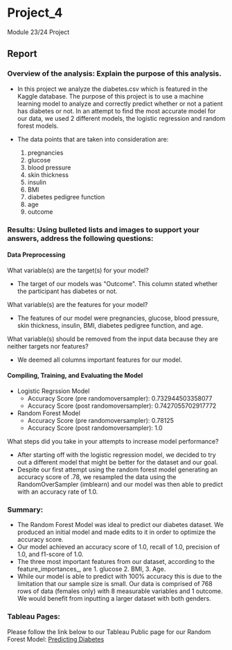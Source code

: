 # Project_4
Module 23/24 Project

## Report

### Overview of the analysis: Explain the purpose of this analysis.
* In this project we analyze the diabetes.csv which is featured in the Kaggle database. The purpose of this project is to use a machine learning model to analyze and correctly predict whether or not a patient has diabetes or not. In an attempt to find the most accurate model for our data, we used 2 different models, the logistic regression and random forest models. 

* The data points that are taken into consideration are: 
    1) pregnancies
    2) glucose
    3) blood pressure
    4) skin thickness
    5) insulin
    6) BMI
    7) diabetes pedigree function
    9) age
    10) outcome

### Results: Using bulleted lists and images to support your answers, address the following questions:

#### Data Preprocessing

What variable(s) are the target(s) for your model?
* The target of our models was "Outcome". This column stated whether the participant has diabetes or not.

What variable(s) are the features for your model?
* The features of our model were pregnancies, glucose, blood pressure, skin thickness, insulin, BMI, diabetes pedigree function, and age.

What variable(s) should be removed from the input data because they are neither targets nor features?
* We deemed all columns important features for our model.

#### Compiling, Training, and Evaluating the Model
* Logistic Regrssion Model
    * Accuracy Score (pre randomoversampler): 0.732944503358077
    * Accuracy Score (post randomoversampler): 0.7427055702917772
* Random Forest Model
    * Accuracy Score (pre randomoversampler): 0.78125
    * Accuracy Score (post randomoversampler): 1.0

What steps did you take in your attempts to increase model performance?
* After starting off with the logistic regression model, we decided to try out a different model that might be better for the dataset and our goal.
* Despite our first attempt using the random forest model generating an accuracy score of .78, we resampled the data using the RandomOverSampler (imblearn) and our model was then able to predict with an accuracy rate of 1.0. 


### Summary:
* The Random Forest Model was ideal to predict our diabetes dataset. We produced an initial model and made edits to it in order to optimize the accuracy score. 
* Our model achieved an accuracy score of 1.0, recall of 1.0, precision of 1.0, and f1-score of 1.0.
* The three most important features from our dataset, according to the feature_importances_, are 1. glucose 2. BMI, 3. Age. 
* While our model is able to predict with 100% accuracy this is due to the limitation that our sample size is small. Our data is comprised of 768 rows of data (females only) with 8 measurable variables and 1 outcome. We would benefit from inputting a larger dataset with both genders.



### Tableau Pages:
Please follow the link below to our Tableau Public page for our Random Forest Model: 
<a href="https://public.tableau.com/app/profile/jared.sletto/viz/RF_Diabetes_Tablea/PredictingDiabetes">Predicting Diabetes</a>
